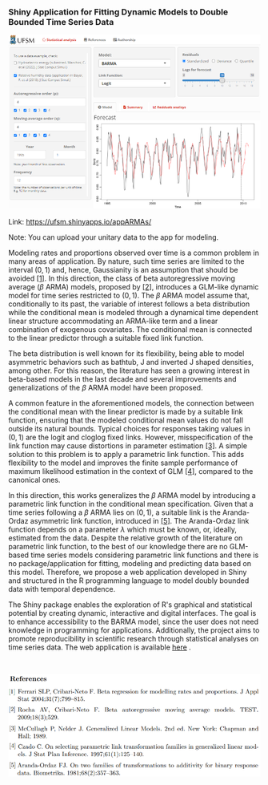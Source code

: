 ### Shiny Application for Fitting Dynamic Models to Double Bounded Time Series Data

<p align="center">
  <img src="app.PNG" alt="APP" width="723">
</p>

Link: https://ufsm.shinyapps.io/appARMAs/

Note: You can upload your unitary data to the app for modeling.

Modeling rates and proportions observed over time is a common  problem in many areas of application.  By nature, such time series are limited to the interval $(0,1)$ and, hence, Gaussianity is an assumption that should be avoided [[1]](#fim). In this direction,  the class of beta autoregressive moving average ($\beta$ ARMA) models, proposed by [[2]](#fim), introduces a GLM-like dynamic model for time series restricted to $(0,1)$. The $\beta$ ARMA model assume that, conditionally to its past, the variable of interest follows a beta distribution while the conditional mean is modeled through a dynamical time dependent linear structure accommodating an ARMA-like term and a linear combination of exogenous covariates. The conditional mean is connected to the linear predictor through a suitable fixed link function.

The beta distribution is well known for its flexibility, being able to model asymmetric behaviors such as bathtub, J and inverted J shaped densities, among other. For this reason, the literature has seen a growing interest in beta-based models in the last decade and several improvements and generalizations of the $\beta$ ARMA model have been proposed. 

A common feature in the aforementioned models, the connection between the conditional mean with the linear predictor is made by a suitable link function, ensuring that the modeled conditional mean values do not fall outside its natural bounds. Typical choices for responses taking values in $(0,1)$ are the logit and cloglog fixed links. However, misspecification of the link function may cause distortions in parameter estimation [[3]](#fim). A simple solution to this problem is to apply a parametric link function. This adds flexibility to the model and improves the finite sample performance of maximum likelihood estimation in the context of GLM [[4]](#fim), compared to the canonical ones. 

In this direction, this works generalizes the $\beta$ ARMA model by introducing a parametric link function in the conditional mean specification. Given that a time series following a $\beta$ ARMA lies on $(0,1)$, a suitable link is the Aranda-Ordaz asymmetric link function, introduced in [[5]](#fim). The Aranda-Ordaz link function depends on a parameter $\lambda$ which must be known, or, ideally, estimated from the data. 
Despite the relative growth of the literature on parametric link function, to the best of our knowledge there are no GLM-based time series models considering parametric link functions and there is no package/application for fitting, modeling and predicting data based on this model. Therefore, we propose a web application developed in Shiny and structured in the R programming language to model doubly bounded data with temporal dependence.

The Shiny package enables the exploration of R's graphical and statistical potential by creating dynamic, interactive and digital interfaces. The goal is to enhance accessibility to the BARMA model, since the user does not need knowledge in programming for applications. Additionally, the project aims to promote reproducibility in scientific research through statistical analyses on time series data. The web application is available [here](http://ufsm.shinyapps.io/appARMAs/) .

 <a id="fim"></a>
 
<br>

<p align="center">
  <img src="refs.png" alt="Refs" width="703">
</p>
